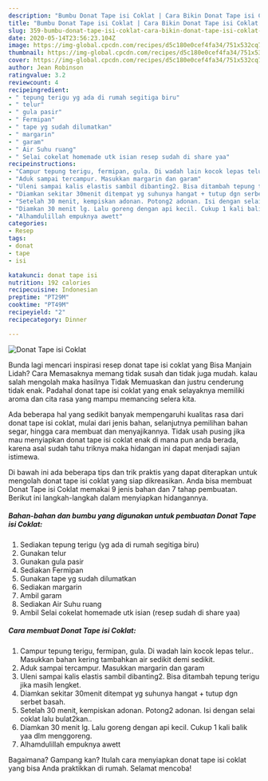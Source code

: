 ```yaml
---
description: "Bumbu Donat Tape isi Coklat | Cara Bikin Donat Tape isi Coklat Yang Sempurna"
title: "Bumbu Donat Tape isi Coklat | Cara Bikin Donat Tape isi Coklat Yang Sempurna"
slug: 359-bumbu-donat-tape-isi-coklat-cara-bikin-donat-tape-isi-coklat-yang-sempurna
date: 2020-05-14T23:56:23.104Z
image: https://img-global.cpcdn.com/recipes/d5c180e0cef4fa34/751x532cq70/donat-tape-isi-coklat-foto-resep-utama.jpg
thumbnail: https://img-global.cpcdn.com/recipes/d5c180e0cef4fa34/751x532cq70/donat-tape-isi-coklat-foto-resep-utama.jpg
cover: https://img-global.cpcdn.com/recipes/d5c180e0cef4fa34/751x532cq70/donat-tape-isi-coklat-foto-resep-utama.jpg
author: Jean Robinson
ratingvalue: 3.2
reviewcount: 4
recipeingredient:
- " tepung terigu yg ada di rumah segitiga biru"
- " telur"
- " gula pasir"
- " Fermipan"
- " tape yg sudah dilumatkan"
- " margarin"
- " garam"
- " Air Suhu ruang"
- " Selai cokelat homemade utk isian resep sudah di share yaa"
recipeinstructions:
- "Campur tepung terigu, fermipan, gula. Di wadah lain kocok lepas telur.. Masukkan bahan kering tambahkan air sedikit demi sedikit."
- "Aduk sampai tercampur. Masukkan margarin dan garam"
- "Uleni sampai kalis elastis sambil dibanting2. Bisa ditambah tepung terigu jika masih lengket."
- "Diamkan sekitar 30menit ditempat yg suhunya hangat + tutup dgn serbet basah."
- "Setelah 30 menit, kempiskan adonan. Potong2 adonan. Isi dengan selai coklat lalu bulat2kan.."
- "Diamkan 30 menit lg. Lalu goreng dengan api kecil. Cukup 1 kali balik yaa dlm menggoreng."
- "Alhamdulillah empuknya awett"
categories:
- Resep
tags:
- donat
- tape
- isi

katakunci: donat tape isi 
nutrition: 192 calories
recipecuisine: Indonesian
preptime: "PT29M"
cooktime: "PT49M"
recipeyield: "2"
recipecategory: Dinner

---
```



![Donat Tape isi Coklat](https://img-global.cpcdn.com/recipes/d5c180e0cef4fa34/751x532cq70/donat-tape-isi-coklat-foto-resep-utama.jpg)

Bunda lagi mencari inspirasi resep donat tape isi coklat yang Bisa Manjain Lidah? Cara Memasaknya memang tidak susah dan tidak juga mudah. kalau salah mengolah maka hasilnya Tidak Memuaskan dan justru cenderung tidak enak. Padahal donat tape isi coklat yang enak selayaknya memiliki aroma dan cita rasa yang mampu memancing selera kita.

Ada beberapa hal yang sedikit banyak mempengaruhi kualitas rasa dari donat tape isi coklat, mulai dari jenis bahan, selanjutnya pemilihan bahan segar, hingga cara membuat dan menyajikannya. Tidak usah pusing jika mau menyiapkan donat tape isi coklat enak di mana pun anda berada, karena asal sudah tahu triknya maka hidangan ini dapat menjadi sajian istimewa.




Di bawah ini ada beberapa tips dan trik praktis yang dapat diterapkan untuk mengolah donat tape isi coklat yang siap dikreasikan. Anda bisa membuat Donat Tape isi Coklat memakai 9 jenis bahan dan 7 tahap pembuatan. Berikut ini langkah-langkah dalam menyiapkan hidangannya.

<!--inarticleads1-->

##### Bahan-bahan dan bumbu yang digunakan untuk pembuatan Donat Tape isi Coklat:

1. Sediakan  tepung terigu (yg ada di rumah segitiga biru)
1. Gunakan  telur
1. Gunakan  gula pasir
1. Sediakan  Fermipan
1. Gunakan  tape yg sudah dilumatkan
1. Sediakan  margarin
1. Ambil  garam
1. Sediakan  Air Suhu ruang
1. Ambil  Selai cokelat homemade utk isian (resep sudah di share yaa)




<!--inarticleads2-->

##### Cara membuat Donat Tape isi Coklat:

1. Campur tepung terigu, fermipan, gula. Di wadah lain kocok lepas telur.. Masukkan bahan kering tambahkan air sedikit demi sedikit.
1. Aduk sampai tercampur. Masukkan margarin dan garam
1. Uleni sampai kalis elastis sambil dibanting2. Bisa ditambah tepung terigu jika masih lengket.
1. Diamkan sekitar 30menit ditempat yg suhunya hangat + tutup dgn serbet basah.
1. Setelah 30 menit, kempiskan adonan. Potong2 adonan. Isi dengan selai coklat lalu bulat2kan..
1. Diamkan 30 menit lg. Lalu goreng dengan api kecil. Cukup 1 kali balik yaa dlm menggoreng.
1. Alhamdulillah empuknya awett




Bagaimana? Gampang kan? Itulah cara menyiapkan donat tape isi coklat yang bisa Anda praktikkan di rumah. Selamat mencoba!

